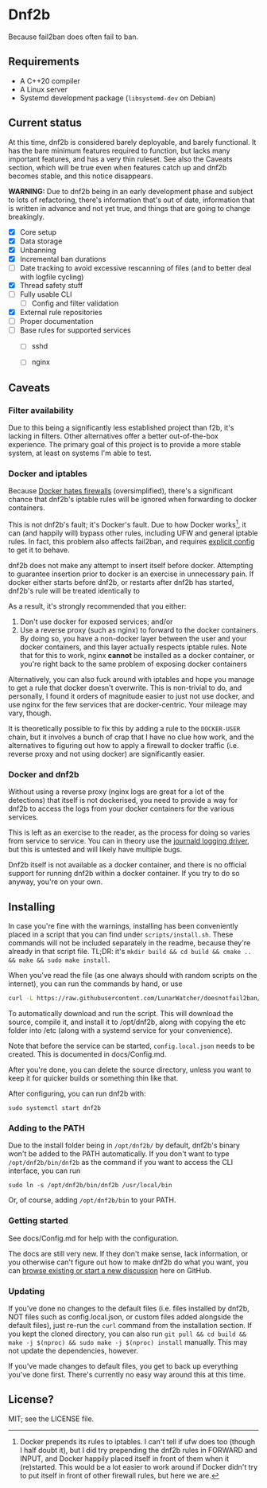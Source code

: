 # Dnf2b

Because fail2ban does often fail to ban.

## Requirements

* A C++20 compiler
* A Linux server
* Systemd development package (`libsystemd-dev` on Debian)

## Current status

At this time, dnf2b is considered barely deployable, and barely functional. It has the bare minimum features required to function, but lacks many important features, and has a very thin ruleset. See also the Caveats section, which will be true even when features catch up and dnf2b becomes stable, and this notice disappears.

**WARNING:** Due to dnf2b being in an early development phase and subject to lots of refactoring, there's information that's out of date, information that is written in advance and not yet true, and things that are going to change breakingly. 

* [x] Core setup
* [x] Data storage
* [x] Unbanning
* [x] Incremental ban durations
* [ ] Date tracking to avoid excessive rescanning of files (and to better deal with logfile cycling)
* [x] Thread safety stuff
* [ ] Fully usable CLI
    * [ ] Config and filter validation
* [x] External rule repositories
* [ ] Proper documentation
* [ ] Base rules for supported services
    * [ ] sshd
    * [ ] nginx


## Caveats

### Filter availability
Due to this being a significantly less established project than f2b, it's lacking in filters. Other alternatives offer a better out-of-the-box experience. The primary goal of this project is to provide a more stable system, at least on systems I'm able to test.

### Docker and iptables

Because [Docker hates firewalls](https://docs.docker.com/network/packet-filtering-firewalls/#docker-and-ufw) (oversimplified), there's a significant chance that dnf2b's iptable rules will be ignored when forwarding to docker containers.

This is not dnf2b's fault; it's Docker's fault. Due to how Docker works[^1], it can (and happily will) bypass other rules, including UFW and general iptable rules. In fact, this problem also affects fail2ban, and requires [explicit config](https://serverfault.com/a/1044788/569995) to get it to behave. 

dnf2b does not make any attempt to insert itself before docker. Attempting to guarantee insertion prior to docker is an exercise in unnecessary pain. If docker either starts before dnf2b, or restarts after dnf2b has started, dnf2b's rule will be treated identically to 

As a result, it's strongly recommended that you either:

1. Don't use docker for exposed services; and/or
2. Use a reverse proxy (such as nginx) to forward to the docker containers. By doing so, you have a non-docker layer between the user and your docker containers, and this layer actually respects iptable rules. Note that for this to work, nginx **cannot** be installed as a docker container, or you're right back to the same problem of exposing docker containers

Alternatively, you can also fuck around with iptables and hope you manage to get a rule that docker doesn't overwrite. This is non-trivial to do, and personally, I found it orders of magnitude easier to just not use docker, and use nginx for the few services that are docker-centric. Your mileage may vary, though.

It is theoretically possible to fix this by adding a rule to the `DOCKER-USER` chain, but it involves a bunch of crap that I have no clue how work, and the alternatives to figuring out how to apply a firewall to docker traffic (i.e. reverse proxy and not using docker) are significantly easier.

[^1]: Docker prepends its rules to iptables. I can't tell if ufw does too (though I half doubt it), but I did try prepending the dnf2b rules in FORWARD and INPUT, and Docker happily placed itself in front of them when it (re)started. This would be a lot easier to work around if Docker didn't try to put itself in front of other firewall rules, but here we are.

### Docker and dnf2b

Without using a reverse proxy (nginx logs are great for a lot of the detections) that itself is not dockerised, you need to provide a way for dnf2b to access the logs from your docker containers for the various services.

This is left as an exercise to the reader, as the process for doing so varies from service to service. You can in theory use the [journald logging driver](https://docs.docker.com/config/containers/logging/journald/), but this is untested and will likely have multiple bugs.

Dnf2b itself is not available as a docker container, and there is no official support for running dnf2b within a docker container. If you try to do so anyway, you're on your own.

## Installing

In case you're fine with the warnings, installing has been conveniently placed in a script that you can find under `scripts/install.sh`. These commands will not be included separately in the readme, because they're already in that script file. TL;DR: it's `mkdir build && cd build && cmake .. && make && sudo make install`.

When you've read the file (as one always should with random scripts on the internet), you can run the commands by hand, or use
```bash
curl -L https://raw.githubusercontent.com/LunarWatcher/doesnotfail2ban/master/scripts/install.sh | bash
```

To automatically download and run the script. This will download the source, compile it, and install it to /opt/dnf2b, along with copying the etc folder into /etc (along with a systemd service for your convenience).

Note that before the service can be started, `config.local.json` needs to be created. This is documented in docs/Config.md.

After you're done, you can delete the source directory, unless you want to keep it for quicker builds or something thin like that.

After configuring, you can run dnf2b with:
```
sudo systemctl start dnf2b 
```

### Adding to the PATH

Due to the install folder being in `/opt/dnf2b/` by default, dnf2b's binary won't be added to the PATH automatically. If you don't want to type `/opt/dnf2b/bin/dnf2b` as the command if you want to access the CLI interface, you can run
```
sudo ln -s /opt/dnf2b/bin/dnf2b /usr/local/bin
```

Or, of course, adding `/opt/dnf2b/bin` to your PATH.

### Getting started

See docs/Config.md for help with the configuration.

The docs are still very new. If they don't make sense, lack information, or you otherwise can't figure out how to make dnf2b do what you want, you can [browse existing or start a new discussion](https://github.com/LunarWatcher/doesnotfail2ban/discussions) here on GitHub.

### Updating

If you've done no changes to the default files (i.e. files installed by dnf2b, NOT files such as config.local.json, or custom files added alongside the default files), just re-run the `curl` command from the installation section. If you kept the cloned directory, you can also run `git pull && cd build && make -j $(nproc) && sudo make -j $(nproc) install` manually. This may not update the dependencies, however.

If you've made changes to default files, you get to back up everything you've done first. There's currently no easy way around this at this time.


## License?

MIT; see the LICENSE file.
